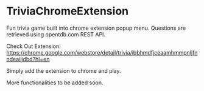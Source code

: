 # TriviaChromeExtension
Fun trivia game built into chrome extension popup menu. Questions are retrieved using opentdb.com REST API.


Check Out Extension: https://chrome.google.com/webstore/detail/trivia/ibbhmdfjceaamhmmpnljfnndeailjdbd?hl=en

Simply add the extension to chrome and play.

More functionalities to be added soon.
